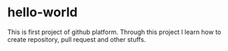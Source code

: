 # hello-world
This is first project of github platform. Through this project I learn how to create repository, pull request and other stuffs.
